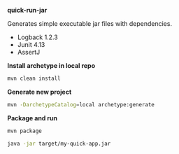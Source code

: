 **quick-run-jar**

Generates simple executable jar files with dependencies.

- Logback 1.2.3
- Junit 4.13
- AssertJ


**Install archetype in local repo**

```sh
mvn clean install 
```

**Generate new project**

```sh
mvn -DarchetypeCatalog=local archetype:generate
```

**Package and run**

```sh
mvn package
```

```sh
java -jar target/my-quick-app.jar
```
